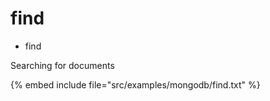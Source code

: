 # find

* find

Searching for documents

{% embed include file="src/examples/mongodb/find.txt" %}



